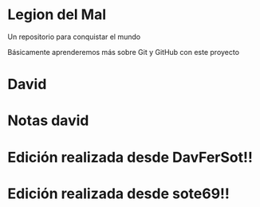# Legion del Mal
Un repositorio para conquistar el mundo

Básicamente aprenderemos más sobre Git y GitHub con este proyecto

# David

# Notas david

# Edición realizada desde DavFerSot!!

# Edición realizada desde sote69!!
